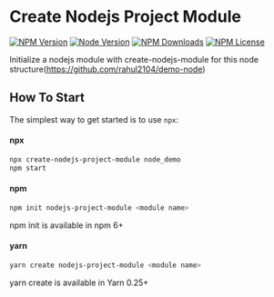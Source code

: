 Create Nodejs Project Module
=====================

[![NPM Version][npm-image]][npm-url]
[![Node Version][node-image]][node-url]
[![NPM Downloads][downloads-image]][downloads-url]
[![NPM License][npm-license]][npm-url]
  
Initialize a nodejs module with create-nodejs-module for this node structure(https://github.com/rahul2104/demo-node)

How To Start
---------------

The simplest way to get started is to use `npx`:

#### npx
```bash
npx create-nodejs-project-module node_demo
npm start
```

#### npm
```bash
npm init nodejs-project-module <module name>
```
npm init <initializer> is available in npm 6+


#### yarn
```bash
yarn create nodejs-project-module <module name>
```
yarn create is available in Yarn 0.25+

[npm-image]: https://img.shields.io/npm/v/create-nodejs-project-module
[npm-url]: https://www.npmjs.com/package/create-nodejs-project-module
[node-image]: https://img.shields.io/node/v/create-nodejs-project-module
[node-url]: https://www.npmjs.com/package/create-nodejs-project-module
[downloads-image]: https://img.shields.io/npm/dm/create-nodejs-project-module.svg
[downloads-url]: https://github.com/rahul2104/demo-node
[npm-license]:https://img.shields.io/npm/l/create-nodejs-project-module